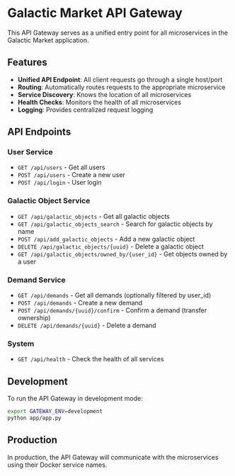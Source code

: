 # Galactic Market API Gateway

This API Gateway serves as a unified entry point for all microservices in the Galactic Market application.

## Features

- **Unified API Endpoint**: All client requests go through a single host/port
- **Routing**: Automatically routes requests to the appropriate microservice
- **Service Discovery**: Knows the location of all microservices
- **Health Checks**: Monitors the health of all microservices
- **Logging**: Provides centralized request logging

## API Endpoints

### User Service
- `GET /api/users` - Get all users
- `POST /api/users` - Create a new user
- `POST /api/login` - User login

### Galactic Object Service
- `GET /api/galactic_objects` - Get all galactic objects
- `GET /api/galactic_objects_search` - Search for galactic objects by name
- `POST /api/add_galactic_objects` - Add a new galactic object
- `DELETE /api/galactic_objects/{uuid}` - Delete a galactic object
- `GET /api/galactic_objects/owned_by/{user_id}` - Get objects owned by a user

### Demand Service
- `GET /api/demands` - Get all demands (optionally filtered by user_id)
- `POST /api/demands` - Create a new demand
- `POST /api/demands/{uuid}/confirm` - Confirm a demand (transfer ownership)
- `DELETE /api/demands/{uuid}` - Delete a demand

### System
- `GET /api/health` - Check the health of all services

## Development

To run the API Gateway in development mode:

```bash
export GATEWAY_ENV=development
python app/app.py
```

## Production

In production, the API Gateway will communicate with the microservices using their Docker service names. 